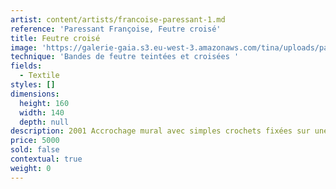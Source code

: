 ```yaml
---
artist: content/artists/francoise-paressant-1.md
reference: 'Paressant Françoise, Feutre croisé'
title: Feutre croisé
image: 'https://galerie-gaia.s3.eu-west-3.amazonaws.com/tina/uploads/paressant-francoise/galerie-gaia-francoise-paressant-bandes de  feutre  teintées, croisées 160 cm x 140 cm 2001.jpeg'
technique: 'Bandes de feutre teintées et croisées '
fields:
  - Textile
styles: []
dimensions:
  height: 160
  width: 140
  depth: null
description: 2001 Accrochage mural avec simples crochets fixées sur une baguette en bois positionnée sur le haut de l’œuvre tissée.
price: 5000
sold: false
contextual: true
weight: 0
---
```


